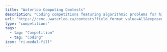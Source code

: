 ```yaml
---
title: "Waterloo Computing Contests"
description: "Coding competitions featuring algorithmic problems for high school students"
url: "https://cemc.uwaterloo.ca/contests?field_format_value=All&exposed_month=All&subject_area=4"
type: "competitions"
tags:
  - tag: "Competition"
  - tag: "Coding"
icon: "ri-medal-fill"
---
```


